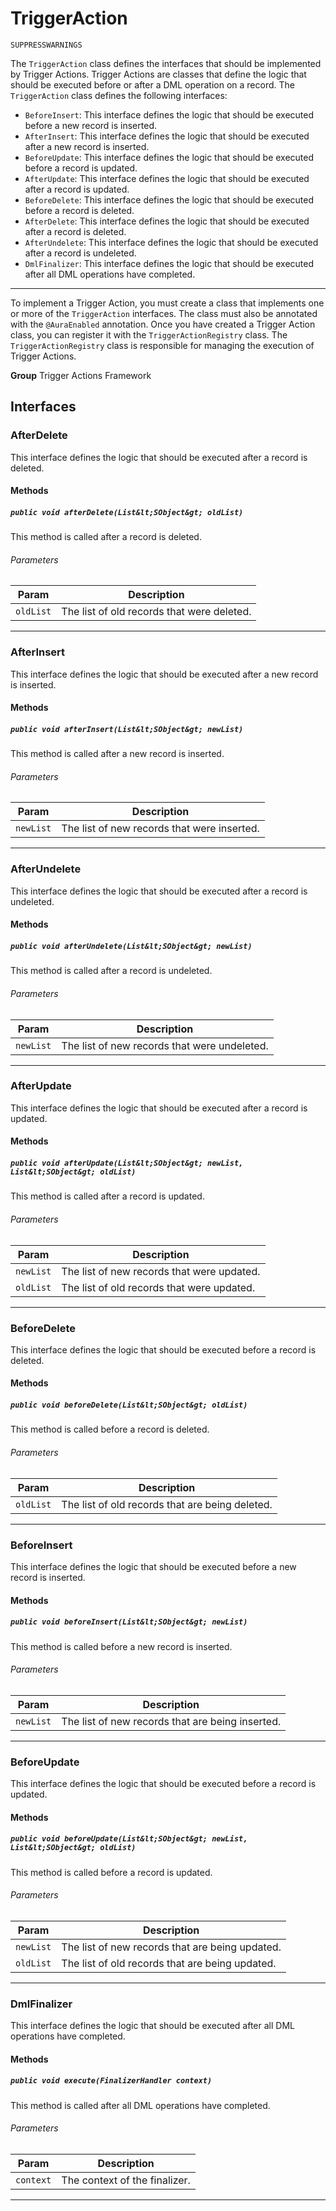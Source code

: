 # TriggerAction

`SUPPRESSWARNINGS`

The `TriggerAction` class defines the interfaces that should be implemented by Trigger Actions.
Trigger Actions are classes that define the logic that should be executed before or after a DML operation on a record.
The `TriggerAction` class defines the following interfaces:
- `BeforeInsert`: This interface defines the logic that should be executed before a new record is inserted.
- `AfterInsert`: This interface defines the logic that should be executed after a new record is inserted.
- `BeforeUpdate`: This interface defines the logic that should be executed before a record is updated.
- `AfterUpdate`: This interface defines the logic that should be executed after a record is updated.
- `BeforeDelete`: This interface defines the logic that should be executed before a record is deleted.
- `AfterDelete`: This interface defines the logic that should be executed after a record is deleted.
- `AfterUndelete`: This interface defines the logic that should be executed after a record is undeleted.
- `DmlFinalizer`: This interface defines the logic that should be executed after all DML operations have completed.
---
To implement a Trigger Action, you must create a class that implements one or more of the `TriggerAction` interfaces.
The class must also be annotated with the `@AuraEnabled` annotation.
Once you have created a Trigger Action class, you can register it with the `TriggerActionRegistry` class.
The `TriggerActionRegistry` class is responsible for managing the execution of Trigger Actions.


**Group** Trigger Actions Framework

## Interfaces
### AfterDelete

This interface defines the logic that should be executed after a record is deleted.

#### Methods
##### `public void afterDelete(List&lt;SObject&gt; oldList)`

This method is called after a record is deleted.

###### Parameters

|Param|Description|
|---|---|
|`oldList`|The list of old records that were deleted.|

---

### AfterInsert

This interface defines the logic that should be executed after a new record is inserted.

#### Methods
##### `public void afterInsert(List&lt;SObject&gt; newList)`

This method is called after a new record is inserted.

###### Parameters

|Param|Description|
|---|---|
|`newList`|The list of new records that were inserted.|

---

### AfterUndelete

This interface defines the logic that should be executed after a record is undeleted.

#### Methods
##### `public void afterUndelete(List&lt;SObject&gt; newList)`

This method is called after a record is undeleted.

###### Parameters

|Param|Description|
|---|---|
|`newList`|The list of new records that were undeleted.|

---

### AfterUpdate

This interface defines the logic that should be executed after a record is updated.

#### Methods
##### `public void afterUpdate(List&lt;SObject&gt; newList, List&lt;SObject&gt; oldList)`

This method is called after a record is updated.

###### Parameters

|Param|Description|
|---|---|
|`newList`|The list of new records that were updated.|
|`oldList`|The list of old records that were updated.|

---

### BeforeDelete

This interface defines the logic that should be executed before a record is deleted.

#### Methods
##### `public void beforeDelete(List&lt;SObject&gt; oldList)`

This method is called before a record is deleted.

###### Parameters

|Param|Description|
|---|---|
|`oldList`|The list of old records that are being deleted.|

---

### BeforeInsert

This interface defines the logic that should be executed before
a new record is inserted.

#### Methods
##### `public void beforeInsert(List&lt;SObject&gt; newList)`

This method is called before a new record is inserted.

###### Parameters

|Param|Description|
|---|---|
|`newList`|The list of new records that are being inserted.|

---

### BeforeUpdate

This interface defines the logic that should be executed before a record is updated.

#### Methods
##### `public void beforeUpdate(List&lt;SObject&gt; newList, List&lt;SObject&gt; oldList)`

This method is called before a record is updated.

###### Parameters

|Param|Description|
|---|---|
|`newList`|The list of new records that are being updated.|
|`oldList`|The list of old records that are being updated.|

---

### DmlFinalizer

This interface defines the logic that should be executed after all DML operations have completed.

#### Methods
##### `public void execute(FinalizerHandler context)`

This method is called after all DML operations have completed.

###### Parameters

|Param|Description|
|---|---|
|`context`|The context of the finalizer.|

---


